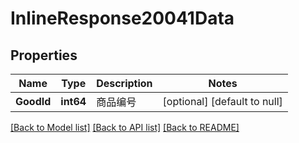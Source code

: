 # InlineResponse20041Data

## Properties
Name | Type | Description | Notes
------------ | ------------- | ------------- | -------------
**GoodId** | **int64** | 商品编号 | [optional] [default to null]

[[Back to Model list]](../README.md#documentation-for-models) [[Back to API list]](../README.md#documentation-for-api-endpoints) [[Back to README]](../README.md)

